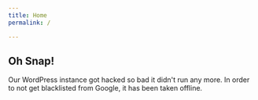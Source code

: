 ```yaml
---
title: Home
permalink: /

---
```


## Oh Snap!
Our WordPress instance got hacked so bad it didn't run any more. In order to not get blacklisted from Google, it has been taken offline.
